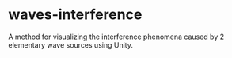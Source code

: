 # waves-interference
A method for visualizing the interference phenomena caused by 2 elementary wave sources using Unity.
